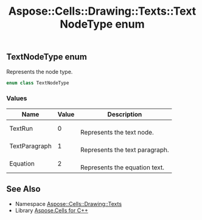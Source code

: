 ﻿---
title: Aspose::Cells::Drawing::Texts::TextNodeType enum
linktitle: TextNodeType
second_title: Aspose.Cells for C++ API Reference
description: 'Aspose::Cells::Drawing::Texts::TextNodeType enum. Represents the node type in C++.'
type: docs
weight: 1800
url: /cpp/aspose.cells.drawing.texts/textnodetype/
---
## TextNodeType enum


Represents the node type.

```cpp
enum class TextNodeType
```

### Values

| Name | Value | Description |
| --- | --- | --- |
| TextRun | 0 | <br>Represents the text node. |
| TextParagraph | 1 | <br>Represents the text paragraph. |
| Equation | 2 | <br>Represents the equation text. |

## See Also

* Namespace [Aspose::Cells::Drawing::Texts](../)
* Library [Aspose.Cells for C++](../../)
